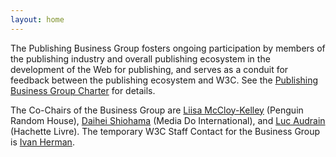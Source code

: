 ```yaml
---
layout: home
---
```


The Publishing Business Group fosters ongoing participation by members of the publishing industry and overall publishing ecosystem in the development of the Web for publishing, and serves as a conduit for feedback between the publishing ecosystem and W3C. See the [Publishing Business Group Charter](https://www.w3.org/2017/02/PublishingBGcharter) for details.


The Co-Chairs of the Business Group are [Liisa McCloy-Kelley](mailto:LMcCloy-Kelley@randomhouse.com) (Penguin Random House), [Daihei Shiohama](mailto:shiohama@mediado.jp) (Media Do International), and [Luc Audrain](mailto:laudrain@hachette-livre.fr) (Hachette Livre). The temporary W3C Staff Contact for the Business Group is [Ivan Herman](mailto:ivan@w3.org).


